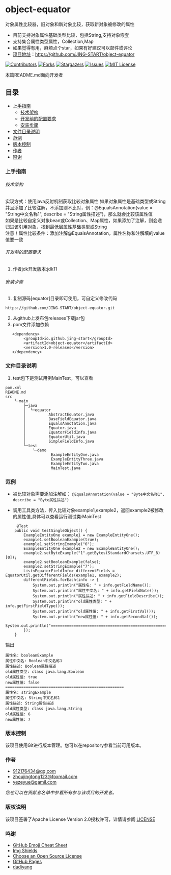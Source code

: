 # object-equator

对象属性比较器，旧对象和新对象比较，获取新对象被修改的属性

* 目前支持对象属性基础类型比较，包括String,支持对象嵌套
* 支持集合属性类型属性，Collection,Map
* 如果觉得有用，麻烦点个star，如果有好建议可以邮件或评论
* [ 项目地址](https://github.com/JING-START/object-equator)：<https://github.com/JING-START/object-equator>

<!-- PROJECT SHIELDS -->

[![Contributors][contributors-shield]][contributors-url]
[![Forks][forks-shield]][forks-url]
[![Stargazers][stars-shield]][stars-url]
[![Issues][issues-shield]][issues-url]
[![MIT License][license-shield]][license-url]

本篇README.md面向开发者

## 目录

- [上手指南](#上手指南)
    - [技术架构](#技术架构)
    - [开发前的配置要求](#开发前的配置要求)
    - [安装步骤](#安装步骤)
- [文件目录说明](#文件目录说明)
- [范例](#范例)
- [版本控制](#版本控制)
- [作者](#作者)
- [鸣谢](#鸣谢)

### 上手指南

###### 技术架构

实现方式：使用java反射机制获取比较对象属性
如果对象属性是基础类型或String并且添加了比较注解，不添加则不比对，例：@EqualsAnnotation(value = "String中文名称1", describe = "String属性描述")，那么就会比较该属性值  
如果是比较自定义对象bean或Collection、Map属性，如果添加了注解，则会递归进该引用对象，找到最低层属性基础类型或String \
注意！属性比较条件：添加注解@EqualsAnnotation，属性名称和注解填的value值要一致

###### 开发前的配置要求

1. 作者jdk开发版本:jdk11

###### 安装步骤

1. 复制源码[equator]目录即可使用，可自定义修改代码
```
https://github.com/JING-START/object-equator.git
```
2. 从github上发布包releases下载jar包
3. pom文件添加依赖
```
   <dependency>
        <groupId>io.github.jing-start</groupId>
        <artifactId>object-equator</artifactId>
        <version>1.0-releases</version>
   </dependency>
```

### 文件目录说明
1. test包下是测试用例MainTest，可以查看

```
pom.xml
README.md
src
    └─main
        ├─java
        │  └─equator
        │          AbstractEquator.java
        │          BaseFieldEquator.java
        │          EqualsAnnotation.java
        │          Equator.java
        │          EquatorFieldInfo.java
        │          EquatorUtil.java
        │          SimpleFieldInfo.java
        └─test
            └─demo
                    ExampleEntityOne.java
                    ExampleEntityThree.java
                    ExampleEntityTwo.java
                    MainTest.java
```

### 范例

* 被比较对象需要添加注解如：
  ``@EqualsAnnotation(value = "Byte中文名称1", describe = "Byte属性描述")``

* 调用工具类方法，传入比较对象example1,example2，返回example2被修改的属性值,具体可以查看运行测试类:MainTest
```
     @Test
    public void testSingleObject() {
        ExampleEntityOne example1 = new ExampleEntityOne();
        example1.setBooleanExample(true);
        example1.setStringExample("6");
        ExampleEntityOne example2 = new ExampleEntityOne();
        example2.setByteExample("1".getBytes(StandardCharsets.UTF_8)[0]);
        example2.setBooleanExample(false);
        example2.setStringExample("7");
        List<EquatorFieldInfo> differentFields = EquatorUtil.getDifferentFields(example1, example2);
        differentFields.forEach(info -> {
            System.out.println("属性名: " + info.getFieldName());
            System.out.println("属性中文名: " + info.getFieldNote());
            System.out.println("属性描述: " + info.getFieldDescribe());
            System.out.println("old属性类型: " + info.getFirstFieldType());
            System.out.println("old属性值: " + info.getFirstVal());
            System.out.println("new属性值: " + info.getSecondVal());
            System.out.println("====================================================");
        });
    }
```
输出
```
属性名: booleanExample
属性中文名: Boolean中文名称1
属性描述: Boolean属性描述
old属性类型: class java.lang.Boolean
old属性值: true
new属性值: false
====================================================
属性名: stringExample
属性中文名: String中文名称1
属性描述: String属性描述
old属性类型: class java.lang.String
old属性值: 6
new属性值: 7
```

### 版本控制

该项目使用Git进行版本管理。您可以在repository参看当前可用版本。

### 作者

* 912176434@qq.com
* zhoujingtong123@foxmail.com
* yezeyue@gamil.com

*您也可以在贡献者名单中参看所有参与该项目的开发者。*

### 版权说明

该项目签署了Apache License Version
2.0授权许可，详情请参阅 [LICENSE](https://github.com/JING-START/equator/blob/main/LICENSE)

### 鸣谢

- [GitHub Emoji Cheat Sheet](https://www.webpagefx.com/tools/emoji-cheat-sheet)
- [Img Shields](https://shields.io)
- [Choose an Open Source License](https://choosealicense.com)
- [GitHub Pages](https://pages.github.com)
- [dadiyang](https://github.com/dadiyang/equator)

<!-- links -->

[your-project-path]:https://github.com/JING-START/equator

[contributors-shield]: https://img.shields.io/github/contributors/JING-START/equator?style=flat-square

[contributors-url]: https://github.com/JING-START/equator/pulse

[forks-shield]: https://img.shields.io/github/forks/JING-START/equator?style=flat-square

[forks-url]: https://github.com/JING-START/equator/forks

[stars-shield]: https://img.shields.io/github/stars/JING-START/equator?style=flat-square

[stars-url]: https://github.com/JING-START/equator/stargazers

[issues-shield]: https://img.shields.io/github/issues/JING-START/equator?style=flat-square

[issues-url]: https://github.com/JING-START/equator/issues

[license-shield]: https://img.shields.io/github/license/JING-START/equator?style=flat-square

[license-url]: https://github.com/JING-START/equator/blob/main/LICENSE




